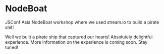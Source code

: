 NodeBoat
========

JSConf Asia NodeBoat workshop where we used stream.io to build a pirate shit!

Well we built a pirate ship that captured our hearts! Absolutely delightful experience.
More information on the experience is coming soon. 
Stay tuned! 
